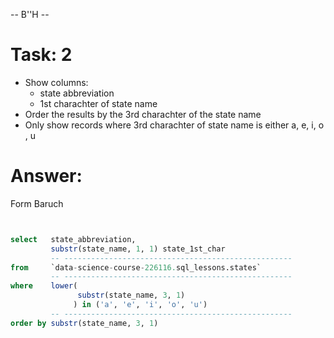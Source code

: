 -- B''H --

# Task: 2

- Show columns:
    - state abbreviation
    - 1st charachter of state name 
- Order the results by the 3rd charachter of the state name
- Only show records where 3rd charachter of state name is either a, e, i, o , u    

# Answer:
Form Baruch
```SQL


select   state_abbreviation,
         substr(state_name, 1, 1) state_1st_char 
         -- ---------------------------------------------------
from     `data-science-course-226116.sql_lessons.states` 
         -- ---------------------------------------------------
where    lower(
               substr(state_name, 3, 1)
              ) in ('a', 'e', 'i', 'o', 'u')
         -- ---------------------------------------------------
order by substr(state_name, 3, 1)

```